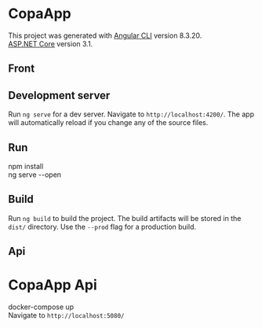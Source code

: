 # CopaApp
This project was generated with [Angular CLI](https://github.com/angular/angular-cli) version 8.3.20.  
[ASP.NET Core](https://docs.microsoft.com/en-us/aspnet/core/?view=aspnetcore-3.1) version 3.1.

## Front  

## Development server 
Run `ng serve` for a dev server. Navigate to `http://localhost:4200/`. The app will automatically reload if you change any of the source files.

## Run
npm install  
ng serve --open

## Build
Run `ng build` to build the project. The build artifacts will be stored in the `dist/` directory. Use the `--prod` flag for a production build.

## Api  

# CopaApp Api
docker-compose up  
Navigate to `http://localhost:5080/`
